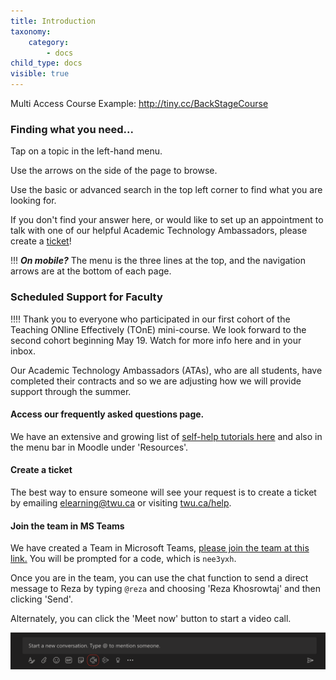 ```yaml
---
title: Introduction
taxonomy:
    category:
        - docs
child_type: docs
visible: true
---
```

<!--- Do not change! --->

Multi Access Course Example: http://tiny.cc/BackStageCourse

### Finding what you need...

Tap on a topic in the left-hand menu.

Use the arrows on the side of the page to browse.

Use the basic or advanced search in the top left corner to find what you are looking for.

If you don't find your answer here, or would like to set up an appointment to talk with one of our helpful Academic Technology Ambassadors, please create a [ticket](https://www.twu.ca/help)!

!!! ***On mobile?*** The menu is the three lines at the top, and the navigation arrows are at the bottom of each page.


### Scheduled Support for Faculty

!!!! Thank you to everyone who participated in our first cohort of the Teaching ONline Effectively (TOnE) mini-course. We look forward to the second cohort beginning May 19. Watch for more info here and in your inbox.

Our Academic Technology Ambassadors (ATAs), who are all students, have completed their contracts and so we are adjusting how we will provide support through the summer.

#### Access our frequently asked questions page.
We have an extensive and growing list of [self-help tutorials here](https://create.twu.ca/help) and also in the menu bar in Moodle under 'Resources'.

#### Create a ticket
The best way to ensure someone will see your request is to  create a ticket by emailing [elearning@twu.ca](mailto:elearning@twu.ca) or visiting [twu.ca/help](https://twu.ca/help).

#### Join the team in MS Teams
We have created a Team in Microsoft Teams, [please join the team at this link.](https://teams.microsoft.com/l/team/19%3ac4a16207670f47488af233b44bbf601a%40thread.tacv2/conversations?groupId=44141a65-3057-4afb-aa95-a85d566d4bd3&tenantId=2b4ef155-1673-43ef-a480-230c3d483f16) You will be prompted for a code, which is `nee3yxh`.

Once you are in the team, you can use the chat function to send a direct message to Reza by typing `@reza` and choosing 'Reza Khosrowtaj' and then clicking 'Send'.

Alternately, you can click the 'Meet now' button to start a video call.

![alt-text](meet-now.png "Meet Now button")
